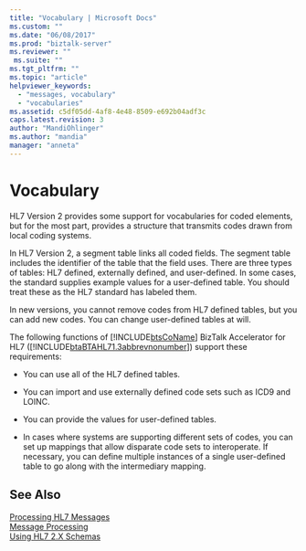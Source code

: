 ```yaml
---
title: "Vocabulary | Microsoft Docs"
ms.custom: ""
ms.date: "06/08/2017"
ms.prod: "biztalk-server"
ms.reviewer: ""
 ms.suite: ""
ms.tgt_pltfrm: ""
ms.topic: "article"
helpviewer_keywords: 
  - "messages, vocabulary"
  - "vocabularies"
ms.assetid: c5df05dd-4af8-4e48-8509-e692b04adf3c
caps.latest.revision: 3
author: "MandiOhlinger"
ms.author: "mandia"
manager: "anneta"
---
```

# Vocabulary
HL7 Version 2 provides some support for vocabularies for coded elements, but for the most part, provides a structure that transmits codes drawn from local coding systems.  
  
 In HL7 Version 2, a segment table links all coded fields. The segment table includes the identifier of the table that the field uses. There are three types of tables: HL7 defined, externally defined, and user-defined. In some cases, the standard supplies example values for a user-defined table. You should treat these as the HL7 standard has labeled them.  
  
 In new versions, you cannot remove codes from HL7 defined tables, but you can add new codes. You can change user-defined tables at will.  
  
 The following functions of [!INCLUDE[btsCoName](../../includes/btsconame-md.md)] BizTalk Accelerator for HL7 ([!INCLUDE[btaBTAHL71.3abbrevnonumber](../../includes/btabtahl71-3abbrevnonumber-md.md)]) support these requirements:  
  
-   You can use all of the HL7 defined tables.  
  
-   You can import and use externally defined code sets such as ICD9 and LOINC.  
  
-   You can provide the values for user-defined tables.  
  
-   In cases where systems are supporting different sets of codes, you can set up mappings that allow disparate code sets to interoperate. If necessary, you can define multiple instances of a single user-defined table to go along with the intermediary mapping.  
  
## See Also  
 [Processing HL7 Messages](../../adapters-and-accelerators/accelerator-hl7/processing-hl7-messages.md)   
 [Message Processing](../../adapters-and-accelerators/accelerator-hl7/message-processing.md)   
 [Using HL7 2.X Schemas](../../adapters-and-accelerators/accelerator-hl7/using-hl7-2-x-schemas.md)